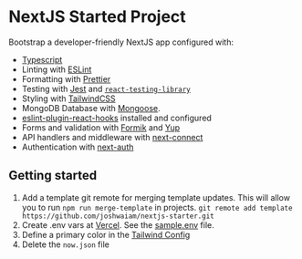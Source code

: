 # NextJS Started Project

Bootstrap a developer-friendly NextJS app configured with:

- [Typescript](https://www.typescriptlang.org/)
- Linting with [ESLint](https://eslint.org/)
- Formatting with [Prettier](https://prettier.io/)
- Testing with [Jest](https://jestjs.io/) and [`react-testing-library`](https://testing-library.com/docs/react-testing-library/intro)
- Styling with [TailwindCSS](https://www.tailwindcss.com)
- MongoDB Database with [Mongoose](https://mongoosejs.com/).
- [eslint-plugin-react-hooks](https://www.npmjs.com/package/eslint-plugin-react-hooks) installed and configured
- Forms and validation with [Formik](https://formik.org) and [Yup](https://github.com/jquense/yup)
- API handlers and middleware with [next-connect](https://www.npmjs.com/package/next-connect)
- Authentication with [next-auth](https://next-auth.js.org/)

## Getting started

1. Add a template git remote for merging template updates. This will allow you to run `npm run merge-template` in projects.
   `git remote add template https://github.com/joshwaiam/nextjs-starter.git`
2. Create .env vars at [Vercel](https://vercel.com). See the [sample.env](./sample.env) file.
3. Define a primary color in the [Tailwind Config](./tailwind.config.js)
4. Delete the `now.json` file
